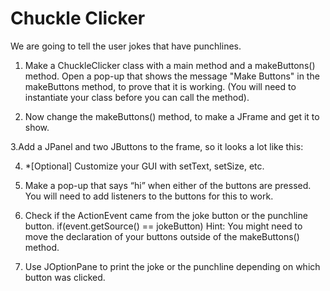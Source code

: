 

# Chuckle Clicker

We are going to tell the user jokes that have punchlines.
1. Make a ChuckleClicker class with a main method and a makeButtons() method.
Open a pop-up that shows the message "Make Buttons" in the makeButtons method, to prove that it is working.
(You will need to instantiate your class before you can call the method).

2. Now change the makeButtons() method, to make a JFrame and get it to show.

3.Add a JPanel and two JButtons to the frame, so it looks a lot like this:

4. *[Optional] Customize your GUI with setText, setSize, etc.
5. Make a pop-up that says “hi” when either of the buttons are pressed. You will need to add listeners to the buttons for this to work.

6. Check if the ActionEvent came from the joke button or the punchline button.
if(event.getSource() == jokeButton)
Hint: You might need to move the declaration of your buttons outside of the makeButtons() method.
7. Use JOptionPane to print the joke or the punchline depending on which button was clicked.


